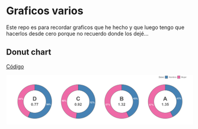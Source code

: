 # Graficos varios

Este repo es para recordar graficos que he hecho y que luego tengo que hacerlos desde cero porque no recuerdo donde los dejé...

## Donut chart

[Código](Donut)

![](Donut/donut.png)
